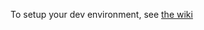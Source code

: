 To setup your dev environment, see [the wiki](https://github.com/NottingHack/hms/wiki/Setting-up-a-Development-Environment)